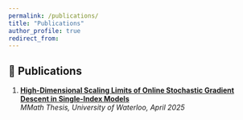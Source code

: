 ```yaml
---
permalink: /publications/
title: "Publications"
author_profile: true
redirect_from: 
---
```


## 📝 Publications

1. **[High-Dimensional Scaling Limits of Online Stochastic Gradient Descent in Single-Index Models](https://hdl.handle.net/10012/21642)**  
   *MMath Thesis, University of Waterloo, April 2025*  
